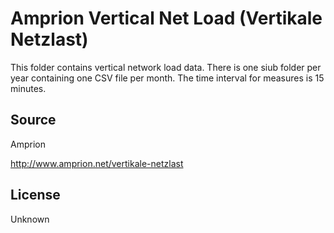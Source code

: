 Amprion Vertical Net Load (Vertikale Netzlast)
==============================================

This folder contains vertical network load data. There is one siub folder per year containing one CSV file per month. The time interval for measures is 15 minutes.

## Source

Amprion

http://www.amprion.net/vertikale-netzlast

## License

Unknown
